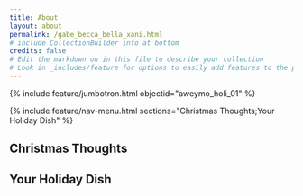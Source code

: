 ```yaml
---
title: About
layout: about
permalink: /gabe_becca_bella_xani.html
# include CollectionBuilder info at bottom
credits: false
# Edit the markdown on in this file to describe your collection
# Look in _includes/feature for options to easily add features to the page
---
```


{% include feature/jumbotron.html objectid="aweymo_holi_01" %}

{% include feature/nav-menu.html sections="Christmas Thoughts;Your Holiday Dish" %}

## Christmas Thoughts

## Your Holiday Dish
